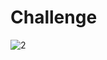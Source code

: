 # Challenge
![2](https://user-images.githubusercontent.com/19285486/51639059-e8364f80-1f57-11e9-90d7-2832e317dbbb.png)

